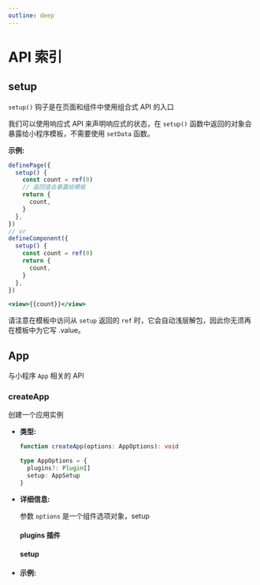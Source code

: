 ```yaml
---
outline: deep
---
```


# API 索引

## setup

`setup()` 钩子是在页面和组件中使用组合式 API 的入口

我们可以使用响应式 API 来声明响应式的状态，在 `setup()` 函数中返回的对象会暴露给小程序模板，不需要使用 `setData` 函数。

**示例:**

```ts
definePage({
  setup() {
    const count = ref(0)
    // 返回值会暴露给模板
    return {
      count,
    }
  },
})
// or
defineComponent({
  setup() {
    const count = ref(0)
    return {
      count,
    }
  },
})
```

```handlebars
<view>{{count}}</view>
```

请注意在模板中访问从 `setup` 返回的 `ref` 时，它会自动浅层解包，因此你无须再在模板中为它写 .value。

## App

与小程序 `App` 相关的 API

### createApp

创建一个应用实例

- **类型:**

  ```ts
  function createApp(options: AppOptions): void
  ```

  ```ts
  type AppOptions = {
    plugins?: Plugin[]
    setup: AppSetup
  }
  ```

- **详细信息:**

  参数 `options` 是一个组件选项对象，setup

  #### plugins 插件

  #### setup

- **示例:**
